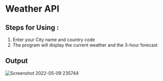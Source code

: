 # Weather API

## Steps for Using :
  1) Enter your City name and country code
  2) The program will display the current weather and the 3-hour forecast

## Output

![Screenshot 2022-05-09 235744](https://user-images.githubusercontent.com/76550448/168113747-f383b58b-d8ec-402c-93fd-8e54fbd385a2.png)

